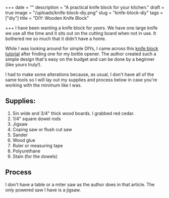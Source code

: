 +++
date = ""
description = "A practical knife block for your kitchen."
draft = true
image = "/uploads/knife-block-diy.png"
slug = "kinfe-block-diy"
tags = ["diy"]
title = "DIY: Wooden Knife Block"

+++
I have been wanting a knife block for _years_. We have one large knife we use all the time and it sits out on the cutting board when not in use. It bothered me so much that it didn't have a home.

While I was looking around for simple DIYs, I came across this [knife block tutorial](https://www.wwgoa.com/article/walnut-knife-block/) after finding one for my bottle opener. The author created such a simple design that's easy on the budget and can be done by a beginner (like yours truly!).

I had to make some alterations because, as usual, I don't have all of the same tools so I will lay out my supplies and process below in case you're working with the minimum like I was.

## Supplies:

1. 5in wide and 3/4" thick wood boards. I grabbed red cedar.
2. 1/4" square dowel rods
3. Jigsaw
4. Coping saw or flush cut saw
5. Sander
6. Wood glue
7. Ruler or measuring tape
8. Polyurethane
9. Stain (for the dowels)

## Process

I don't have a table or a miter saw as the author does in that article. The only powered saw I have is a jigsaw.